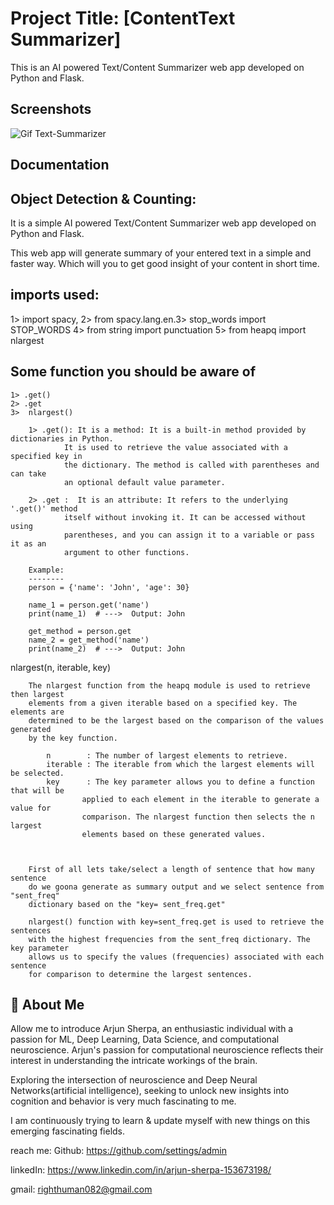 
# Project Title: [ContentText Summarizer] 

This is an AI powered Text/Content Summarizer web app developed on Python and Flask.



## Screenshots
![Gif  Text-Summarizer](https://github.com/innovative-group/Content-Summarization-/assets/51012877/545f7f64-28b0-4203-b971-8dd6f7249c2b)



## Documentation
Object Detection & Counting:
----------------------------
It is a simple AI powered Text/Content Summarizer web app developed on Python and Flask.

This web app will generate summary of your entered text in a simple and faster way.
Which will you to get good insight of your content in short time.


imports used:
-----------------------------
1> import spacy,
2> from spacy.lang.en.3> stop_words import STOP_WORDS
4> from string import punctuation
5> from heapq import nlargest
    
Some function you should be aware of 
----------------------------------
    1> .get() 
    2> .get
    3>  nlargest() 

        1> .get(): It is a method: It is a built-in method provided by dictionaries in Python.
                It is used to retrieve the value associated with a specified key in
                the dictionary. The method is called with parentheses and can take
                an optional default value parameter.

        2> .get :  It is an attribute: It refers to the underlying '.get()' method 
                itself without invoking it. It can be accessed without using 
                parentheses, and you can assign it to a variable or pass it as an
                argument to other functions.

        Example: 
        --------
        person = {'name': 'John', 'age': 30}

        name_1 = person.get('name')
        print(name_1)  # --->  Output: John

        get_method = person.get
        name_2 = get_method('name')
        print(name_2)  # --->  Output: John
    


 nlargest(n, iterable, key)    
        
        The nlargest function from the heapq module is used to retrieve then largest
        elements from a given iterable based on a specified key. The elements are 
        determined to be the largest based on the comparison of the values generated
        by the key function.
            
            n        : The number of largest elements to retrieve.
            iterable : The iterable from which the largest elements will be selected.  
            key      : The key parameter allows you to define a function that will be 
                    applied to each element in the iterable to generate a value for
                    comparison. The nlargest function then selects the n largest 
                    elements based on these generated values.



        First of all lets take/select a length of sentence that how many sentence 
        do we goona generate as summary output and we select sentence from "sent_freq"
        dictionary based on the "key= sent_freq.get"

        nlargest() function with key=sent_freq.get is used to retrieve the sentences
        with the highest frequencies from the sent_freq dictionary. The key parameter
        allows us to specify the values (frequencies) associated with each sentence 
        for comparison to determine the largest sentences.
   



## 🚀 About Me

Allow me to introduce Arjun Sherpa, an enthusiastic individual with a passion for ML, Deep Learning, Data Science, and computational neuroscience. Arjun's passion for computational neuroscience reflects their interest in understanding the intricate workings of the brain.

Exploring the intersection of neuroscience and Deep Neural Networks(artificial intelligence), seeking to unlock new insights into cognition and behavior is very much fascinating to me.

I am continuously trying to learn & update myself with new things on this emerging fascinating fields.


reach me: 
Github: https://github.com/settings/admin

linkedIn: https://www.linkedin.com/in/arjun-sherpa-153673198/

gmail: righthuman082@gmail.com
